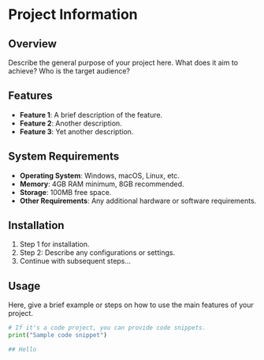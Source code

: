 # Project Information

## Overview

Describe the general purpose of your project here. What does it aim to achieve? Who is the target audience?

## Features

- **Feature 1**: A brief description of the feature.
- **Feature 2**: Another description.
- **Feature 3**: Yet another description.

## System Requirements

- **Operating System**: Windows, macOS, Linux, etc.
- **Memory**: 4GB RAM minimum, 8GB recommended.
- **Storage**: 100MB free space.
- **Other Requirements**: Any additional hardware or software requirements.

## Installation

1. Step 1 for installation.
2. Step 2: Describe any configurations or settings.
3. Continue with subsequent steps...

## Usage

Here, give a brief example or steps on how to use the main features of your project.

```python
# If it's a code project, you can provide code snippets.
print("Sample code snippet")

## Hello

